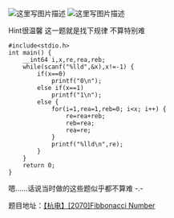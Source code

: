 ![这里写图片描述](http://img.blog.csdn.net/20151220173607643)
![这里写图片描述](http://img.blog.csdn.net/20151220173617130)

Hint很温馨
这一题就是找下规律
不算特别难

```
#include<stdio.h>
int main() {
	__int64 i,x,re,rea,reb;
	while(scanf("%lld",&x),x!=-1) {
		if(x==0)
			printf("0\n");
		else if(x==1)
			printf("1\n");
		else {
			for(i=1,rea=1,reb=0; i<x; i++) {
				re=rea+reb;
				reb=rea;
				rea=re;
			}
			printf("%lld\n",re);
		}
	}
	return 0;
}

```
嗯……话说当时做的这些题似乎都不算难
-.-

题目地址：[【杭电】[2070]Fibbonacci Number](http://acm.hdu.edu.cn/showproblem.php?pid=2070)